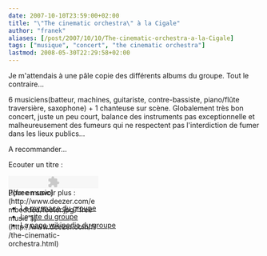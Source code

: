 ```yaml
---
date: 2007-10-10T23:59:00+02:00
title: "\"The cinematic orchestra\" à la Cigale"
author: "franek"
aliases: [/post/2007/10/10/The-cinematic-orchestra-a-la-Cigale]
tags: ["musique", "concert", "the cinematic orchestra"]
lastmod: 2008-05-30T22:29:58+02:00
---
```

Je m'attendais à une pâle copie des différents albums du groupe. Tout le contraire...

6 musiciens(batteur, machines, guitariste, contre-bassiste, piano/flûte traversière, saxophone) + 1 chanteuse sur scène. Globalement très bon concert, juste un peu court, balance des instruments pas exceptionnelle et malheureusement des fumeurs qui ne respectent pas l'interdiction de fumer dans les lieux publics...

A recommander...

Ecouter un titre :

<div style="width:180px;height:25px;"><object height="25" width="180"><param name="movie" value="http://www.deezer.com/embedded/small-widget.swf?idSong=82964&colorBackground=0x525252&colorButtons=0xDDDDDD&textColor1=0xFFFFFF&autoplay=0"></param><embed height="25" src="http://www.deezer.com/embedded/small-widget.swf?idSong=82964&colorBackground=0x525252&colorButtons=0xDDDDDD&textColor1=0xFFFFFF&autoplay=0" type="application/x-shockwave-flash" width="180"></embed></object>[![free music](http://www.deezer.com/embedded/footer.jpg "free music")](http://www.deezer.com/fr/the-cinematic-orchestra.html)</div>Pour en savoir plus :

- Le [myspace du groupe](http://www.myspace.com/thecinematicorchestras)
- Le [site du groupe](http://www.cinematicorchestra.com/)
- La [page wikipedia du groupe](http://fr.wikipedia.org/wiki/The_Cinematic_Orchestra)
